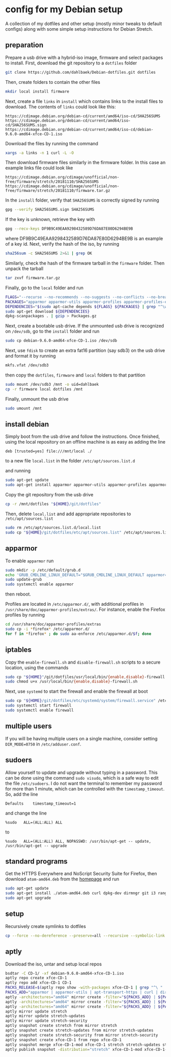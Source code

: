 # config for my Debian setup

A collection of my dotfiles and other setup (mostly minor
tweaks to default configs) along with some simple setup
instructions for Debian Stretch.

## preparation

Prepare a usb drive with a hybrid-iso image, firmware and select packages to
install. First, download the git repository to a `dotfiles` folder

```sh
git clone https://github.com/dahlbaek/Debian-dotfiles.git dotfiles
```

Then, create folders to contain the other files

```sh
mkdir local install firmware
```

Next, create a file `links` in `install` which
contains links to the install files to download. The contents of `links` could look
like this:

```
https://cdimage.debian.org/debian-cd/current/amd64/iso-cd/SHA256SUMS
https://cdimage.debian.org/debian-cd/current/amd64/iso-cd/SHA256SUMS.sign
https://cdimage.debian.org/debian-cd/current/amd64/iso-cd/debian-9.6.0-amd64-xfce-CD-1.iso
```

Download the files by running the command

```sh
xargs -a links -n 1 curl -L -O
```

Then download firmware files similarly in the firmware folder. In this case
an example links file could look like

```
https://cdimage.debian.org/cdimage/unofficial/non-free/firmware/stretch/20181110/SHA256SUMS
https://cdimage.debian.org/cdimage/unofficial/non-free/firmware/stretch/20181110/firmware.tar.gz
```

In the `install` folder, verify that `SHA256SUMS` is correctly signed by running

```sh
gpg --verify SHA256SUMS.sign SHA256SUMS
```

If the key is unknown, retrieve the key with

```sh
gpg --recv-keys DF9B9C49EAA9298432589D76DA87E80D6294BE9B
```

where DF9B9C49EAA9298432589D76DA87E80D6294BE9B is an example of a key id. Next, verify
the hash of the iso, by running

```sh
sha256sum -c SHA256SUMS 2>&1 | grep OK
```

Similarly, check the hash of the firmware tarball in the `firmware` folder. Then unpack the
tarball

```sh
tar zxvf firmware.tar.gz
```

Finally, go to the `local` folder and run

```sh
FLAGS="--recurse --no-recommends --no-suggests --no-conflicts --no-breaks --no-replaces --no-enhances"
PACKAGES="apparmor apparmor-utils apparmor-profiles apparmor-profiles-extra apt-transport-https"
DEPENDENCIES="$(sudo apt-cache depends ${FLAGS} ${PACKAGES} | grep "^\w" | sort -u)"
sudo apt-get download ${DEPENDENCIES}
dpkg-scanpackages . | gzip > Packages.gz
```

Next, create a bootable usb drive. If the unmounted usb drive is recognized on `/dev/sdb`, go to the `install`
folder and run

```sh
sudo cp debian-9.6.0-amd64-xfce-CD-1.iso /dev/sdb
```

Next, use `fdisk` to create an extra fat16 partition (say sdb3) on the usb drive and format it by running

```sh
mkfs.vfat /dev/sdb3
```

then copy the `dotfiles`, `firmware` and `local` folders to that partition

```sh
sudo mount /dev/sdb3 /mnt -o uid=dahlbaek
cp -r firmware local dotfiles /mnt
```

Finally, unmount the usb drive

```sh
sudo umount /mnt
```

## install debian

Simply boot from the usb drive and follow the instructions. Once finished,
using the local repository on an offline machine is as easy as adding the line

```
deb [trusted=yes] file:///mnt/local ./
```

to a new file `local.list` in the folder `/etc/apt/sources.list.d`

and running

```sh
sudo apt-get update
sudo apt-get install apparmor apparmor-utils apparmor-profiles apparmor-profiles-extra apt-transport-https
```

Copy the git repository from the usb drive

```sh
cp -r /mnt/dotfiles "${HOME}/git/dotfiles"
```

Then, delete `local.list` and add appropriate repositories to `/etc/apt/sources.list`

```sh
sudo rm /etc/apt/sources.list.d/local.list
sudo cp "${HOME}/git/dotfiles/etc/apt/sources.list" /etc/apt/sources.list
```

## apparmor

To enable `apparmor` run

```sh
sudo mkdir -p /etc/default/grub.d
echo 'GRUB_CMDLINE_LINUX_DEFAULT="$GRUB_CMDLINE_LINUX_DEFAULT apparmor=1 security=apparmor"' | sudo tee /etc/default/grub.d/apparmor.cfg
sudo update-grub
sudo systemctl enable apparmor
```

then reboot.

Profiles are located in `/etc/apparmor.d/`, with additional profiles in
`/usr/share/doc/apparmor-profiles/extras/`. For instance, enable the Firefox
profiles by running

```sh
cd /usr/share/doc/apparmor-profiles/extras
sudo cp -i *firefox* /etc/apparmor.d/
for f in *firefox* ; do sudo aa-enforce /etc/apparmor.d/$f; done
```

## iptables

Copy the `enable-firewall.sh` and `disable-firewall.sh` scripts to a secure
location, using the commands

```sh
sudo cp "${HOME}"/git/dotfiles/usr/local/bin/{enable,disable}-firewall.sh /usr/local/bin
sudo chmod u+x /usr/local/bin/{enable,disable}-firewall.sh
```

Next, use `systemd` to start the firewall and enable the firewall at boot

```sh
sudo cp "${HOME}/git/dotfiles/etc/systemd/system/firewall.service" /etc/systemd/system
sudo systemctl start firewall
sudo systemctl enable firewall
```

## multiple users

If you will be having multiple users on a single machine, consider setting `DIR_MODE=0750`
in `/etc/adduser.conf`.

## sudoers

Allow yourself to update and upgrade without typing in a password. This can be
done using the command `sudo visudo`, which is a safe way to edit the file
`/etc/sudoers`. I do not want the terminal to remember my password for more
than 1 minute, which can be controlled with the `timestamp_timeout`. So, add
the line

```
Defaults	timestamp_timeout=1
```

and change the line

```
%sudo	ALL=(ALL:ALL) ALL
```

to

```
%sudo	ALL=(ALL:ALL) ALL, NOPASSWD: /usr/bin/apt-get -- update, /usr/bin/apt-get -- upgrade
```

## standard programs

Get the HTTPS Everywhere and NoScript Security Suite for Firefox, then download
`atom-amd64.deb` from the [homepage](https://atom.io/) and run

```sh
sudo apt-get update
sudo apt-get install ./atom-amd64.deb curl dpkg-dev dirmngr git i3 ranger xserver-xorg-input-synaptics zathura
sudo apt-get upgrade
```

## setup

Recursively create symlinks to dotfiles

```sh
cp --force --no-dereference --preserve=all --recursive --symbolic-link --verbose -- "${HOME}/git/dotfiles/home/." "${HOME}" >"${HOME}/git/dotfiles/setup.log"
```

## aptly

Download the iso, untar and setup local repos

```sh
bsdtar -C CD-1/ -xf debian-9.6.0-amd64-xfce-CD-1.iso
aptly repo create xfce-CD-1
aptly repo add xfce-CD-1 CD-1
PACKS_RELEASE=$(aptly repo show -with-packages xfce-CD-1 | grep "^\ " | xargs echo | sed "s/ / | /g")
PACKS_ADD="apparmor | apparmor-utils | apt-transport-https | curl | dirmngr | git | i3 | ranger | xserver-corg-input-synaptics | zathura"
aptly -architectures="amd64" mirror create -filter="${PACKS_ADD} | ${PACKS_RELEASE}" -filter-with-deps stretch https://mirror.one.com/debian/ stretch main contrib
aptly -architectures="amd64" mirror create -filter="${PACKS_ADD} | ${PACKS_RELEASE}" -filter-with-deps stretch-updates https://mirror.one.com/debian/ stretch-updates main contrib
aptly -architectures="amd64" mirror create -filter="${PACKS_ADD} | ${PACKS_RELEASE}" -filter-with-deps stretch-security http://security.debian.org/debian-security stretch/updates main contrib
aptly mirror update stretch
aptly mirror update stretch-updates
aptly mirror update stretch-security
aptly snapshot create stretch from mirror stretch
aptly snapshot create stretch-updates from mirror stretch-updates
aptly snapshot create stretch-security from mirror stretch-security
aptly snapshot create xfce-CD-1 from repo xfce-CD-1
aptly snapshot merge xfce-CD-1-mod xfce-CD-1 stretch stretch-updates stretch-security
aptly publish snapshot -distribution="stretch" xfce-CD-1-mod xfce-CD-1-mod
```
